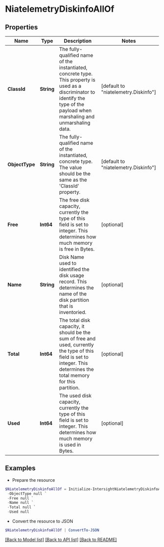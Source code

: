 # NiatelemetryDiskinfoAllOf
## Properties

Name | Type | Description | Notes
------------ | ------------- | ------------- | -------------
**ClassId** | **String** | The fully-qualified name of the instantiated, concrete type. This property is used as a discriminator to identify the type of the payload when marshaling and unmarshaling data. | [default to "niatelemetry.Diskinfo"]
**ObjectType** | **String** | The fully-qualified name of the instantiated, concrete type. The value should be the same as the &#39;ClassId&#39; property. | [default to "niatelemetry.Diskinfo"]
**Free** | **Int64** | The free disk capacity, currently the type of this field is set to integer. This determines how much memory is free in Bytes. | [optional] 
**Name** | **String** | Disk Name used to identified the disk usage record. This determines the name of the disk partition that is inventoried. | [optional] 
**Total** | **Int64** | The total disk capacity, it should be the sum of free and used, currently the type of this field is set to integer. This determines the total memory for this partition. | [optional] 
**Used** | **Int64** | The used disk capacity, currently the type of this field is set to integer. This determines how much memory is used in Bytes. | [optional] 

## Examples

- Prepare the resource
```powershell
$NiatelemetryDiskinfoAllOf = Initialize-IntersightNiatelemetryDiskinfoAllOf  -ClassId null `
 -ObjectType null `
 -Free null `
 -Name null `
 -Total null `
 -Used null
```

- Convert the resource to JSON
```powershell
$NiatelemetryDiskinfoAllOf | ConvertTo-JSON
```

[[Back to Model list]](../README.md#documentation-for-models) [[Back to API list]](../README.md#documentation-for-api-endpoints) [[Back to README]](../README.md)

